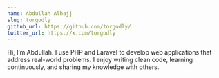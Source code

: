 ```yaml
---
name: Abdullah Alhajj
slug: torgodly
github_url: https://github.com/torgodly/
twitter_url: https://x.com/torgodly
---
```


Hi, I’m Abdullah. I use PHP and Laravel to develop web applications that address real-world problems. I enjoy writing clean code, learning continuously, and sharing my knowledge with others.